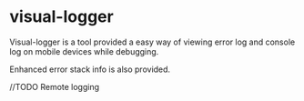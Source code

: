 # visual-logger
Visual-logger is a tool provided a easy way of  viewing error log and console log on mobile devices while debugging. 

Enhanced error stack info is also provided.

//TODO
Remote logging

